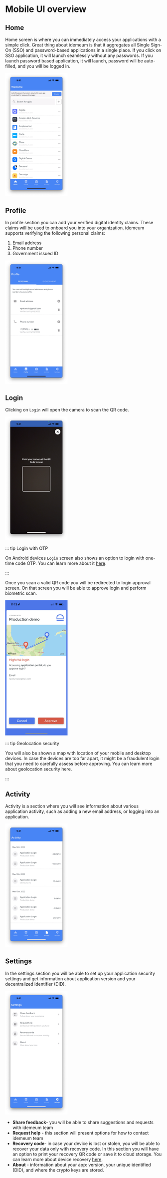 # Mobile UI overview

## Home

Home screen is where you can immediately access your applications with a simple click. Great thing about idemeum is that it aggregates all Single Sign-On (SSO) and password-based applications in a single place. If you click on SSO application, it will launch seamlessly without any passwords. If you launch password based application, it will launch, password will be auto-filled, and you will be logged in.

<img src="./images/ui-overview/home-screen.png" width="200px">

## Profile

In profile section you can add your verified digital identity claims. These claims will be used to onboard you into your organization. idemeum supports verifying the following personal claims:

1. Email address
2. Phone number
3. Government issued ID

<img src="./images/ui-overview/profile-screen.png" width="200px">

## Login

Clicking on `Login` will open the camera to scan the QR code.

<img src="./images/ui-overview/login-screen.png" width="200px">

::: tip Login with OTP

On Android devices `Login` screen also shows an option to login with one-time code OTP. You can learn more about it [here](./login-experience.html#_4-login-with-one-time-code-otp). 

:::

Once you scan a valid QR code you will be redirected to login approval screen. On that screen you will be able to approve login and perform biometric scan.

<img src="./images/ui-overview/approval-screen.png" width="200px">

::: tip Geolocation security

You will also be shown a map with location of your mobile and desktop devices. In case the devices are too far apart, it might be a fraudulent login that you need to carefully assess before approving. You can learn more about geolocation security here. 

:::

## Activity

Activity is a section where you will see information about various application activity, such as adding a new email address, or logging into an application.

<img src="./images/ui-overview/activity-screen.png" width="200px">

## Settings

In the settings section you will be able to set up your application security settings and get information about application version and your decentralized identifier (DID).

<img src="./images/ui-overview/settings-screen.png" width="200px">

* **Share feedback**- you will be able to share suggestions and requests with idemeum team
* **Request help** - this section will present options for how to contact idemeum team
* **Recovery code**- in case your device is lost or stolen, you will be able to recover your data only with recovery code. In this section you will have an option to print your recovery QR code or save it to cloud storage. You can learn more about device recovery [here](./recovery-overview.html).
* **About** - information about your app: version, your unique identified (DID), and where the crypto keys are stored.



